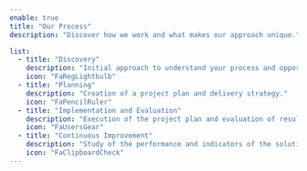 ```yaml
---
enable: true
title: "Our Process"
description: "Discover how we work and what makes our approach unique."

list:
  - title: "Discovery"
    description: "Initial approach to understand your process and opportunities."
    icon: "FaRegLightbulb"
  - title: "Planning"
    description: "Creation of a project plan and delivery strategy."
    icon: "FaPencilRuler"
  - title: "Implementation and Evaluation"
    description: "Execution of the project plan and evaluation of results."
    icon: "FaUsersGear"
  - title: "Continuous Improvement"
    description: "Study of the performance and indicators of the solution to identify areas for enhancement."
    icon: "FaClipboardCheck"
---
```


